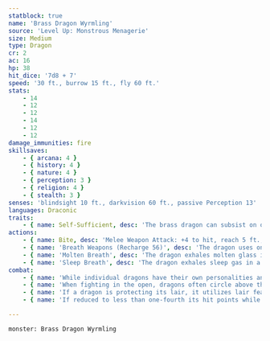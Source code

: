 ```yaml
---
statblock: true
name: 'Brass Dragon Wyrmling'
source: 'Level Up: Monstrous Menagerie'
size: Medium
type: Dragon
cr: 2
ac: 16
hp: 38
hit_dice: '7d8 + 7'
speed: '30 ft., burrow 15 ft., fly 60 ft.'
stats:
    - 14
    - 12
    - 12
    - 14
    - 12
    - 12
damage_immunities: fire
skillsaves:
    - { arcana: 4 }
    - { history: 4 }
    - { nature: 4 }
    - { perception: 3 }
    - { religion: 4 }
    - { stealth: 3 }
senses: 'blindsight 10 ft., darkvision 60 ft., passive Perception 13'
languages: Draconic
traits:
    - { name: Self-Sufficient, desc: 'The brass dragon can subsist on only a quart of water and a pound of food per day.' }
actions:
    - { name: Bite, desc: 'Melee Weapon Attack: +4 to hit, reach 5 ft., one target. Hit: 13 (2d10 + 2) piercing damage.' }
    - { name: 'Breath Weapons (Recharge 56)', desc: 'The dragon uses one of the following breath weapons:' }
    - { name: 'Molten Breath', desc: 'The dragon exhales molten glass in a 20-foot-long, 5-foot-wide line. Each creature in the area makes a DC 11 saving throw, taking 10 (3d6) fire damage on a failed save or half damage on a success.' }
    - { name: 'Sleep Breath', desc: 'The dragon exhales sleep gas in a 15-foot cone. Each creature in the area makes a DC 11 Constitution saving throw. On a failure, a creature falls unconscious for 10 minutes or until it takes damage or someone uses an action to wake it.' }
combat:
    - { name: 'While individual dragons have their own personalities and tactics, most rely heavily on their breath weapons', desc: 'They use them whenever they can, preferably from maximum distance and while flying above their enemies.' }
    - { name: 'When fighting in the open, dragons often circle above their enemies as they wait for their breath weapons to recharge', desc: "They only close to melee if their enemies deal significant damage with ranged attacks, or if they can savage an enemy cut off from its allies. Once bloodied, dragons become more aggressive, attacking with bite and claws when their breath weapons aren't available." }
    - { name: 'If a dragon is protecting its lair, it utilizes lair features, traps, allies, and architecture such as escape tunnels to keep up a hit-and-run fight, reappearing only when it has a fully-recharged breath weapon', desc: 'If the dragon is forced into melee combat, it uses its bite and claws against a single foe. If it has legendary actions like Roar and Wing Attack, it uses them to disperse its other enemies.' }
    - { name: 'If reduced to less than one-fourth its hit points while fighting in the open, a dragon flies away', desc: 'However, it fights to the death to defend its lair, unless it can regain the upper hand through tricks or bargains.' }

---
```

```statblock
monster: Brass Dragon Wyrmling
```
